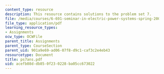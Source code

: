 ```yaml
---
content_type: resource
description: This resource contains solutions to the problem set 7.
file: /media/courses/6-691-seminar-in-electric-power-systems-spring-2006/acefb08ddb850f230228ba05cc673022_ps7ans.pdf
file_type: application/pdf
learning_resource_types:
- Assignments
ocw_type: OCWFile
parent_title: Assignments
parent_type: CourseSection
parent_uid: 901a9e69-ad06-07f8-d9c1-caf3c2e4eb43
resourcetype: Document
title: ps7ans.pdf
uid: acefb08d-db85-0f23-0228-ba05cc673022
---
```

